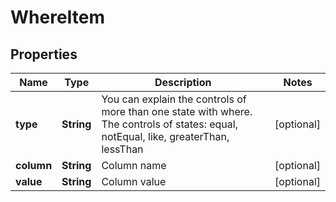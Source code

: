 
# WhereItem

## Properties
Name | Type | Description | Notes
------------ | ------------- | ------------- | -------------
**type** | **String** | You can explain the controls of more than one state with where. The controls of states: equal, notEqual, like, greaterThan, lessThan |  [optional]
**column** | **String** | Column name |  [optional]
**value** | **String** | Column value |  [optional]



